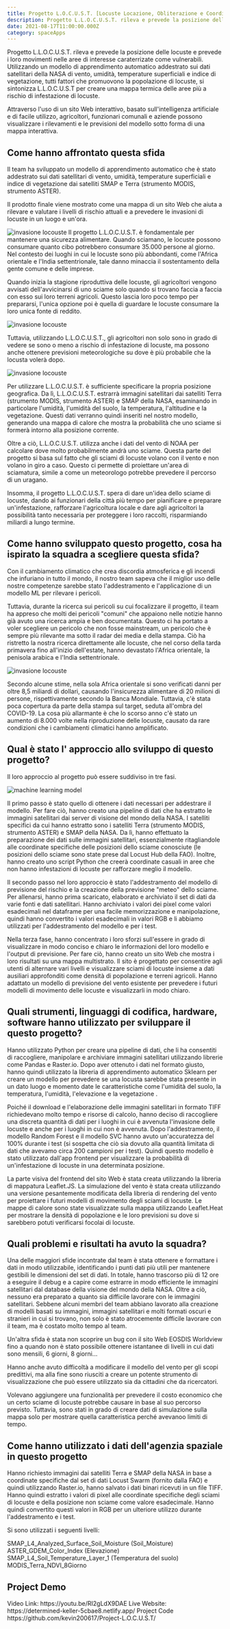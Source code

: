 ```yaml
---
title: Progetto L.O.C.U.S.T. [Locuste Locazione, Obliterazione e Coordinamento utilizzando i satelliti e l'equitazione]
description: Progetto L.L.O.C.U.S.T. rileva e prevede la posizione delle locuste e prevede i loro movimenti nelle aree vulnerabili. Utilizzando un modello di apprendimento automatico addestrato sui dati satellitari della NASA di vento, umidità, temperature superficiali e indice di vegetazione, tutti fattori che promuovono la popolazione di locuste, sintonizziamo L.L.O.C.U.S.T. per creare una mappa termica delle aree più a rischio di infestazione di locuste. Attraverso l'uso di un sito Web interattivo, basato sull'intelligenza artificiale e di facile utilizzo, agricoltori, funzionari comunali e aziende possono visualizzare i rilevamenti e le previsioni del nostro modello sotto forma di una mappa interattiva. 
date: 2021-08-17T11:00:00.000Z
category: spaceApps
---
```


Progetto L.L.O.C.U.S.T. rileva e prevede la posizione delle locuste e prevede i loro movimenti nelle aree di interesse caraterrizate come vulnerabili. Utilizzando un modello di apprendimento automatico addestrato sui dati satellitari della NASA di vento, umidità, temperature superficiali e indice di vegetazione, tutti fattori che promuovono la popolazione di locuste, si sintonizza L.L.O.C.U.S.T per creare una mappa termica delle aree più a rischio di infestazione di locuste.

 Attraverso l'uso di un sito Web interattivo, basato sull'intelligenza artificiale e di facile utilizzo, agricoltori, funzionari comunali e aziende possono visualizzare i rilevamenti e le previsioni del modello sotto forma di una mappa interattiva.

<h2>Come hanno affrontato questa sfida</h2>
Il team ha sviluppato un modello di apprendimento automatico che è stato addestrato sui dati satellitari di vento, umidità, temperature superficiali e indice di vegetazione dai satelliti SMAP e Terra (strumento MODIS, strumento ASTER).

Il prodotto finale viene mostrato come una mappa di un sito Web che aiuta a rilevare e valutare i livelli di rischio attuali e a prevedere le invasioni di locuste in un luogo e un'ora.

<img src="https://sa-2019.s3.amazonaws.com/media/images/97945216-ef2a-4dfe-ae25-e5c8b931804e.max-1000x1000.jpg" alt="invasione locouste">
Il progetto L.L.O.C.U.S.T. è fondamentale per mantenere una sicurezza alimentare. Quando sciamano, le locuste possono consumare quanto cibo potrebbero consumare 35.000 persone al giorno. Nel contesto dei luoghi in cui le locuste sono più abbondanti, come l'Africa orientale e l'India settentrionale, tale danno minaccia il sostentamento della gente comune e delle imprese. 

Quando inizia la stagione riproduttiva delle locuste, gli agricoltori vengono avvisati dell'avvicinarsi di uno sciame solo quando si trovano faccia a faccia con esso sui loro terreni agricoli. Questo lascia loro poco tempo per prepararsi, l'unica opzione poi è quella di guardare le locuste consumare la loro unica fonte di reddito.

<img src="https://sa-2019.s3.amazonaws.com/media/images/f2a68b76-33ff-496f-83a0-87b5faa02ccd.max-1000x1000.png" alt="invasione locouste">

Tuttavia, utilizzando L.L.O.C.U.S.T., gli agricoltori non solo sono in grado di vedere se sono o meno a rischio di infestazione di locuste, ma possono anche ottenere previsioni meteorologiche su dove è più probabile che la locusta volerà dopo.

<img src="https://sa-2019.s3.amazonaws.com/media/images/ea2b99ea-1846-4a13-9aa8-c653b5644078.max-1000x1000.png" alt="invasione locouste">


Per utilizzare L.L.O.C.U.S.T. è sufficiente specificare la propria posizione geografica. Da lì, L.L.O.C.U.S.T. estrarrà immagini satellitari dai satelliti Terra (strumento MODIS, strumento ASTER) e SMAP della NASA, esaminando in particolare l'umidità, l'umidità del suolo, la temperatura, l'altitudine e la vegetazione. Questi dati verranno quindi inseriti nel nostro modello, generando una mappa di calore che mostra la probabilità che uno sciame si formerà intorno alla posizione corrente.

Oltre a ciò, L.L.O.C.U.S.T. utilizza anche i dati del vento di NOAA per calcolare dove molto probabilmente andrà uno sciame. Questa parte del progetto si basa sul fatto che gli sciami di locuste volano con il vento e non volano in giro a caso. Questo ci permette di proiettare un'area di sciamatura, simile a come un meteorologo potrebbe prevedere il percorso di un uragano.

Insomma, il progetto L.L.O.C.U.S.T. spera di dare un'idea dello sciame di locuste, dando ai funzionari della città più tempo per pianificare e preparare un'infestazione, rafforzare l'agricoltura locale e dare agli agricoltori la possibilità tanto necessaria per proteggere i loro raccolti, risparmiando miliardi a lungo termine.

<h2>Come hanno sviluppato questo progetto, cosa ha ispirato la squadra a scegliere questa sfida?</h2>

Con il cambiamento climatico che crea discordia atmosferica e gli incendi che infuriano in tutto il mondo, il nostro team sapeva che il miglior uso delle nostre competenze sarebbe stato l'addestramento e l'applicazione di un modello ML per rilevare i pericoli.

Tuttavia, durante la ricerca sui pericoli su cui focalizzare il progetto, il team ha appreso che molti dei pericoli "comuni" che appaiono nelle notizie hanno già avuto una ricerca ampia e ben documentata. Questo ci ha portato a voler scegliere un pericolo che non fosse mainstream, un pericolo che è sempre più rilevante ma sotto il radar dei media e della stampa. Ciò ha ristretto la nostra ricerca direttamente alle locuste, che nel corso della tarda primavera fino all'inizio dell'estate, hanno devastato l'Africa orientale, la penisola arabica e l'India settentrionale.

<img src="https://sa-2019.s3.amazonaws.com/media/images/74b14eef-3ea4-400f-ad42-fd91a36fcbbb.max-1000x1000.jpg" alt="invasione locouste">

Secondo alcune stime, nella sola Africa orientale si sono verificati danni per oltre 8,5 miliardi di dollari, causando l'insicurezza alimentare di 20 milioni di persone, rispettivamente secondo la Banca Mondiale. Tuttavia, c'è stata poca copertura da parte della stampa sul target, seduta all'ombra del COVID-19. La cosa più allarmante è che lo scorso anno c'è stato un aumento di 8.000 volte nella riproduzione delle locuste, causato da rare condizioni che i cambiamenti climatici hanno amplificato.

<h2>Qual è stato l' approccio allo sviluppo di questo progetto?</h2>


Il loro approccio al progetto può essere suddiviso in tre fasi.

<img src="https://sa-2019.s3.amazonaws.com/media/images/97f3c06f-05ff-47ee-8dc9-5d4fa8f9828a.max-1000x1000.png" alt="machine learning model">


Il primo passo è stato quello di ottenere i dati necessari per addestrare il modello. Per fare ciò, hanno creato una pipeline di dati che ha estratto le immagini satellitari dai server di visione del mondo della NASA. I satelliti specifici da cui hanno estratto sono i satelliti Terra (strumento MODIS, strumento ASTER) e SMAP della NASA. Da lì, hanno effettuato la preparazione dei dati sulle immagini satellitari, essenzialmente ritagliandole alle coordinate specifiche delle posizioni dello sciame conosciute (le posizioni dello sciame sono state prese dal Locust Hub della FAO). Inoltre, hanno creato uno script Python che creerà coordinate casuali in aree che non hanno infestazioni di locuste per rafforzare meglio il modello.

Il secondo passo nel loro approccio è stato l'addestramento del modello di previsione del rischio e la creazione della previsione "meteo" dello sciame. Per allenarsi, hanno prima scaricato, elaborato e archiviato il set di dati da varie fonti e dati satellitari. Hanno archiviato i valori dei pixel come valori esadecimali nel dataframe per una facile memorizzazione e manipolazione, quindi hanno convertito i valori esadecimali in valori RGB e li abbiamo utilizzati per l'addestramento del modello e per i test.

Nella terza fase, hanno concentrato i loro sforzi sull'essere in grado di visualizzare in modo conciso e chiaro le informazioni del loro modello e l'output di previsione. Per fare ciò, hanno creato un sito Web che mostra i loro risultati su una mappa multistrato. Il sito è progettato per consentire agli utenti di alternare vari livelli e visualizzare sciami di locuste insieme a dati ausiliari approfonditi come densità di popolazione e terreni agricoli. Hanno adattato un modello di previsione del vento esistente per prevedere i futuri modelli di movimento delle locuste e visualizzarli in modo chiaro.

<h2>Quali strumenti, linguaggi di codifica, hardware, software hanno utilizzato per sviluppare il questo progetto?</h2>

Hanno utilizzato Python per creare una pipeline di dati, che li ha consentiti di raccogliere, manipolare e archiviare immagini satellitari utilizzando librerie come Pandas e Raster.io. Dopo aver ottenuto i dati nel formato giusto, hanno quindi utilizzato la libreria di apprendimento automatico Sklearn per creare un modello per prevedere se una locusta sarebbe stata presente in un dato luogo e momento date le caratteristiche come l'umidità del suolo, la temperatura, l'umidità, l'elevazione e la vegetazione .

Poiché il download e l'elaborazione delle immagini satellitari in formato TIFF richiedevano molto tempo e risorse di calcolo, hanno deciso di raccogliere una discreta quantità di dati per i luoghi in cui è avvenuta l'invasione delle locuste e anche per i luoghi in cui non è avvenuta. Dopo l'addestramento, il modello Random Forest e il modello SVC hanno avuto un'accuratezza del 100% durante i test (si sospetta che ciò sia dovuto alla quantità limitata di dati che avevamo circa 200 campioni per i test). Quindi questo modello è stato utilizzato dall'app frontend per visualizzare la probabilità di un'infestazione di locuste in una determinata posizione.

La parte visiva del frontend del sito Web è stata creata utilizzando la libreria di mappatura Leaflet.JS. La simulazione del vento è stata creata utilizzando una versione pesantemente modificata della libreria di rendering del vento per proiettare i futuri modelli di movimento degli sciami di locuste. Le mappe di calore sono state visualizzate sulla mappa utilizzando Leaflet.Heat per mostrare la densità di popolazione e le loro previsioni su dove si sarebbero potuti verificarsi focolai di locuste.

<h2>Quali problemi e risultati ha avuto la squadra?</h2>

Una delle maggiori sfide incontrate dal  team è stata ottenere e formattare i dati in modo utilizzabile, identificando i punti dati più utili per mantenere gestibili le dimensioni del set di dati. In totale, hanno trascorso più di 12 ore a eseguire il debug e a capire come estrarre in modo efficiente le immagini satellitari dal database della visione del mondo della NASA. Oltre a ciò, nessuno era preparato a quanto sia difficile lavorare con le immagini satellitari. Sebbene alcuni membri del team abbiano lavorato alla creazione di modelli basati su immagini, immagini satellitari e molti formati oscuri e stranieri in cui si trovano, non solo è stato atrocemente difficile lavorare con il team, ma è costato molto tempo al team.

Un'altra sfida è stata non scoprire un bug con il sito Web EOSDIS Worldview fino a quando non è stato possibile ottenere istantanee di livelli in cui dati sono mensili, 6 giorni, 8 giorni...

Hanno anche avuto difficoltà a modificare il modello del vento per gli scopi predittivi, ma alla fine sono riusciti a creare un potente strumento di visualizzazione che può essere utilizzato sia da cittadini che da ricercatori.

Volevano aggiungere una funzionalità per prevedere il costo economico che un certo sciame di locuste potrebbe causare in base al suo percorso previsto. Tuttavia, sono stati in grado di creare dati di simulazione sulla mappa solo per mostrare quella caratteristica perché avevanoo limiti di tempo.

<h2>Come hanno utilizzato i dati dell'agenzia spaziale in questo progetto</h2>

Hanno richiesto immagini dai satelliti Terra e SMAP della NASA in base a coordinate specifiche dal set di dati Locust Swarm (fornito dalla FAO) e quindi utilizzando Raster.io, hanno salvato i dati binari ricevuti in un file TIFF. Hanno quindi estratto i valori di pixel alle coordinate specifiche degli sciami di locuste e della posizione non sciame come valore esadecimale. Hanno quindi convertito questi valori in RGB per un ulteriore utilizzo durante l'addestramento e i test.

Si sono utilizzati i seguenti livelli:

SMAP_L4_Analyzed_Surface_Soil_Moisture (Soil_Moisture)
ASTER_GDEM_Color_Index (Elevazione)
SMAP_L4_Soil_Temperature_Layer_1 (Temperatura del suolo)
MODIS_Terra_NDVI_8Giorno

<h2>Project Demo</h2>
Video Link: https://youtu.be/RI2gLdX9DAE
Live Website: https://determined-keller-5cbae8.netlify.app/
Project Code
https://github.com/kevin200617/Project-L.O.C.U.S.T/